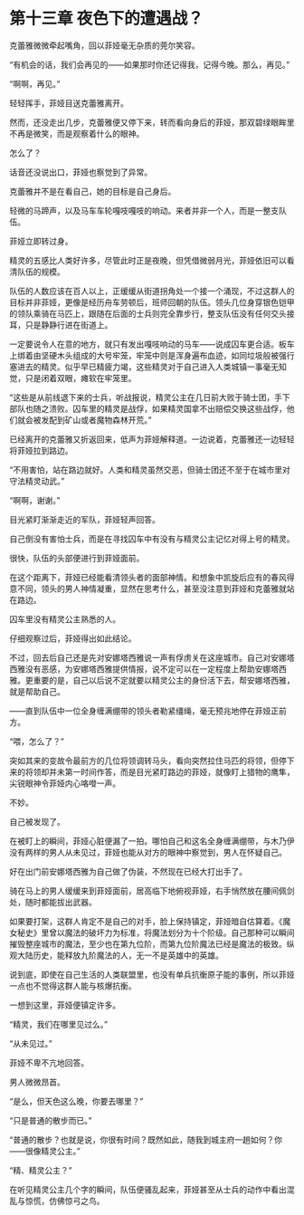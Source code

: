 # 第十三章 夜色下的遭遇战？

克蕾雅微微牵起嘴角，回以菲娅毫无杂质的莞尔笑容。

“有机会的话，我们会再见的——如果那时你还记得我，记得今晚。那么，再见。”

“啊啊，再见。”

轻轻挥手，菲娅目送克蕾雅离开。

然而，还没走出几步，克蕾雅便又停下来，转而看向身后的菲娅，那双碧绿眼眸里不再是微笑，而是观察着什么的眼神。

怎么了？

话音还没说出口，菲娅也察觉到了异常。

克蕾雅并不是在看自己，她的目标是自己身后。

轻微的马蹄声，以及马车车轮嘎吱嘎吱的响动。来者并非一个人，而是一整支队伍。

菲娅立即转过身。

精灵的五感比人类好许多，尽管此时正是夜晚，但凭借微弱月光，菲娅依旧可以看清队伍的规模。

队伍的人数应该在百人以上，正缓缓从街道拐角处一个接一个涌现，不过这群人的目标并非菲娅，更像是经历舟车劳顿后，班师回朝的队伍。领头几位身穿银色铠甲的领队乘骑在马匹上，跟随在后面的士兵则完全靠步行，整支队伍没有任何交头接耳，只是静静行进在街道上。

一定要说令人在意的地方，就只有发出嘎吱响动的马车——说成囚车更合适。板车上绑着由坚硬木头组成的大号牢笼，牢笼中则是浑身遍布血迹，如同垃圾般被强行塞进去的精灵。似乎早已精疲力竭，这些精灵对于自己进入人类城镇一事毫无知觉，只是闭着双眼，瘫软在牢笼里。

“这些是从前线退下来的士兵，听战报说，精灵公主在几日前大败于骑士团，手下部队也随之溃败。囚车里的精灵是战俘，如果精灵国拿不出赔偿交换这些战俘，他们就会被发配到矿山或者魔物森林开荒。”

已经离开的克蕾雅又折返回来，低声为菲娅解释道。一边说着，克蕾雅还一边轻轻将菲娅拉到路边。

“不用害怕，站在路边就好。人类和精灵虽然交恶，但骑士团还不至于在城市里对守法精灵动武。”

“啊啊，谢谢。”

目光紧盯渐渐走近的军队，菲娅轻声回答。

自己倒没有害怕士兵，而是在寻找囚车中有没有与精灵公主记忆对得上号的精灵。

很快，队伍的头部便进行到菲娅面前。

在这个距离下，菲娅已经能看清领头者的面部神情。和想象中凯旋后应有的春风得意不同，领头的男人神情凝重，显然在思考什么，甚至没注意到菲娅和克蕾雅就站在路边。

囚车里没有精灵公主熟悉的人。

仔细观察过后，菲娅得出如此结论。

不过，回去后自己还是先对安娜塔西雅说一声有俘虏关在这座城市。自己对安娜塔西雅没有恶感，为安娜塔西雅提供情报，说不定可以在一定程度上帮助安娜塔西雅。更重要的是，自己以后说不定就要以精灵公主的身份活下去，帮安娜塔西雅，就是帮助自己。

——直到队伍中一位全身缠满绷带的领头者勒紧缰绳，毫无预兆地停在菲娅正前方。

“喂，怎么了？”

突如其来的变故令最前方的几位将领调转马头，看向突然拉住马匹的将领，但停下来的将领却并未第一时间作答，而是目光紧盯路边的菲娅，就像盯上猎物的鹰隼，尖锐眼神令菲娅内心咯噔一声。

不妙。

自己被发现了。

在被盯上的瞬间，菲娅心脏便漏了一拍。哪怕自己和这名全身缠满绷带，与木乃伊没有两样的男人从未见过，菲娅也能从对方的眼神中察觉到，男人在怀疑自己。

好在出门前安娜塔西雅为自己做了伪装，不然现在已经大打出手了。

骑在马上的男人缓缓来到菲娅面前，居高临下地俯视菲娅，右手悄然放在腰间佩剑处，随时都能拔出武器。

如果要打架，这群人肯定不是自己的对手，脸上保持镇定，菲娅暗自估算着。《魔女秘史》里曾以魔法的破坏力为标准，将魔法划分为十个阶级。自己那种可以瞬间摧毁整座城市的魔法，至少也在第九位阶，而第九位阶魔法已经是魔法的极致。纵观大陆历史，能释放九阶魔法的人，无一不是英雄中的英雄。

说到底，即使在自己生活的人类联盟里，也没有单兵抗衡原子能的事例，所以菲娅一点也不觉得这群人能与核爆抗衡。

一想到这里，菲娅便镇定许多。

“精灵，我们在哪里见过么。”

“从未见过。”

菲娅不卑不亢地回答。

男人微微昂首。

“是么，但天色这么晚，你要去哪里？”

“只是普通的散步而已。”

“普通的散步？也就是说，你很有时间？既然如此，随我到城主府一趟如何？你——很像精灵公主。”

“精、精灵公主？”

在听见精灵公主几个字的瞬间，队伍便骚乱起来，菲娅甚至从士兵的动作中看出混乱与惊慌，仿佛惊弓之鸟。
